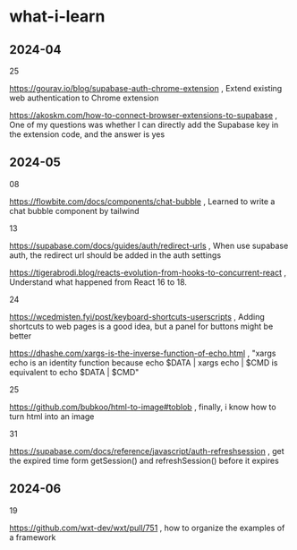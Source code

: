 # what-i-learn

## 2024-04

25

https://gourav.io/blog/supabase-auth-chrome-extension , Extend existing web authentication to Chrome extension

https://akoskm.com/how-to-connect-browser-extensions-to-supabase , One of my questions was whether I can directly add the Supabase key in the extension code, and the answer is yes

## 2024-05

08

https://flowbite.com/docs/components/chat-bubble , Learned to write a chat bubble component by tailwind

13

https://supabase.com/docs/guides/auth/redirect-urls , When use supabase auth, the redirect url should be added in the auth settings

https://tigerabrodi.blog/reacts-evolution-from-hooks-to-concurrent-react , Understand what happened from React 16 to 18.

24

https://wcedmisten.fyi/post/keyboard-shortcuts-userscripts , Adding shortcuts to web pages is a good idea, but a panel for buttons might be better

https://dhashe.com/xargs-is-the-inverse-function-of-echo.html , "xargs echo is an identity function because echo $DATA | xargs echo | $CMD is equivalent to echo $DATA | $CMD"

25

https://github.com/bubkoo/html-to-image#toblob , finally, i know how to turn html into an image

31

https://supabase.com/docs/reference/javascript/auth-refreshsession , get the expired time form getSession() and refreshSession() before it expires

## 2024-06

19

https://github.com/wxt-dev/wxt/pull/751 , how to organize the examples of a framework
